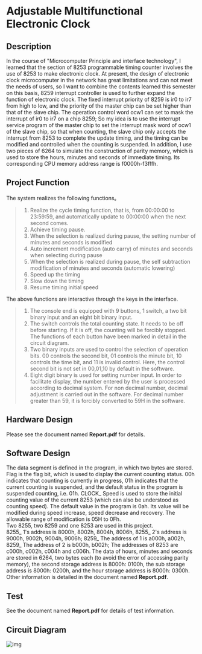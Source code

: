 # Adjustable Multifunctional Electronic Clock
## Description
In the course of "Microcomputer Principle and interface technology", I learned that the section of 8253 programmable timing counter involves the use of 8253 to make electronic clock. At present, the design of electronic clock microcomputer in the network has great limitations and can not meet the needs of users, so I want to combine the contents learned this semester on this basis, 8259 interrupt controller is used to further expand the function of electronic clock. The fixed interrupt priority of 8259 is ir0 to ir7 from high to low, and the priority of the master chip can be set higher than that of the slave chip. The operation control word ocw1 can set to mask the interrupt of ir0 to ir7 on a chip 8259; So my idea is to use the interrupt service program of the master chip to set the interrupt mask word of ocw1 of the slave chip, so that when counting, the slave chip only accepts the interrupt from 8253 to complete the update timing, and the timing can be modified and controlled when the counting is suspended. In addition, I use two pieces of 6264 to simulate the construction of parity memory, which is used to store the hours, minutes and seconds of immediate timing. Its corresponding CPU memory address range is f0000h-f3fffh.
## Project Function
The system realizes the following functions。
> 1. Realize the cycle timing function, that is, from 00:00:00 to 23:59:59, and automatically update to 00:00:00 when the next second comes.
> 2. Achieve timing pause.
> 3. When the selection is realized during pause, the setting number of minutes and seconds is modified
> 4. Auto increment modification (auto carry) of minutes and seconds when selecting during pause
> 5. When the selection is realized during pause, the self subtraction modification of minutes and seconds (automatic lowering)
> 6. Speed up the timing
> 7. Slow down the timing
> 8. Resume timing initial speed

The above functions are interactive through the keys in the interface.
> 1. The console end is equipped with 9 buttons, 1 switch, a two bit binary input and an eight bit binary input.
> 2. The switch controls the total counting state. It needs to be off before starting. If it is off, the counting will be forcibly stopped. The functions of each button have been marked in detail in the circuit diagram.
> 3. Two binary inputs are used to control the selection of operation bits. 00 controls the second bit, 01 controls the minute bit, 10 controls the time bit, and 11 is invalid control. Here, the control second bit is not set in 00,01,10 by default in the software.
> 4. Eight digit binary is used for setting number input. In order to facilitate display, the number entered by the user is processed according to decimal system. For non decimal number, decimal adjustment is carried out in the software. For decimal number greater than 59, it is forcibly converted to 59H in the software.
## Hardware Design
Please see the document named **Report.pdf** for details.
## Software Design
The data segment is defined in the program, in which two bytes are stored. Flag is the flag bit, which is used to display the current counting status. 00h indicates that counting is currently in progress, 01h indicates that the current counting is suspended, and the default status in the program is suspended counting, i.e. 01h. CLOCK_ Speed is used to store the initial counting value of the current 8253 (which can also be understood as counting speed). The default value in the program is 0ah. Its value will be modified during speed increase, speed decrease and recovery. The allowable range of modification is 05H to 0Fh.  
Two 8255, two 8259 and one 8253 are used in this project.  
8255_ 1's address is 8000h, 8002h, 8004h, 8006h, 8255_ 2's address is 9000h, 9002h, 9004h, 9006h; 8259_ The address of 1 is a000h, a002h, 8259_ The address of 2 is b000h, b002h; The addresses of 8253 are c000h, c002h, c004h and c006h. The data of hours, minutes and seconds are stored in 6264, two bytes each (to avoid the error of accessing parity memory), the second storage address is 8000h: 0100h, the sub storage address is 8000h: 0200h, and the hour storage address is 8000h: 0300h.
Other information is detailed in the document named **Report.pdf**.
## Test
See the document named **Report.pdf** for details of test information.
## Circuit Diagram
![img](/Project/Circuit%20Diagram/Project_00.png)
